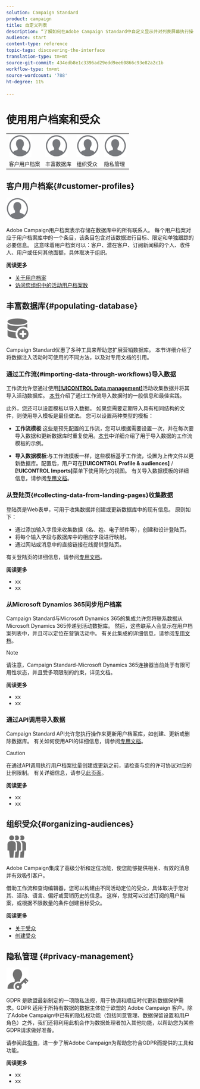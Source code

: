 ```yaml
---
solution: Campaign Standard
product: campaign
title: 自定义列表
description: “了解如何在Adobe Campaign Standard中自定义显示并对列表屏幕执行操作：排序、筛选、删除或复制元素。 列表屏幕显示一个或多个给定资源的元素。”
audience: start
content-type: reference
topic-tags: discovering-the-interface
translation-type: tm+mt
source-git-commit: 434edb8e1c3396ad29edd9ee60866c93e82a2c1b
workflow-type: tm+mt
source-wordcount: '788'
ht-degree: 11%

---
```



# 使用用户档案和受众

<table>
<tr>
    <td valign="top">
        <a href="../../start/using/work-with-audiences.md"><img width="60px" alt="条件" src="assets/icon_profile.svg"/></a>
    </td>
    <td valign="top">
        <a href="../../api/using/creating-a-service.md"><img width="60px" alt="条件" src="assets/icon_profile.svg"/></a>
    </td>
    <td valign="top">
        <a href="../../api/using/interacting-with-custom-resources.md"><img width="60px" alt="条件" src="assets/icon_profile.svg"/></a>
    </td>
    <td valign="top">
        <a href="../../api/using/interacting-with-marketing-history.md"><img width="60px" alt="条件" src="assets/icon_profile.svg"/></a>
    </td>
</tr>
<tr>
<td>客户用户档案</td>
<td>丰富数据库</td>
<td>组织受众</td>
<td>隐私管理</td>
</tr>
</table>

## 客户用户档案{#customer-profiles}

<img width="60px" alt="条件" src="assets/icon_profile.svg"/>

Adobe Campaign用户档案表示存储在数据库中的所有联系人。 每个用户档案对应于用户档案库中的一个条目，该条目包含对该数据进行目标、限定和单独跟踪的必要信息。 这意味着用户档案可以：客户、潜在客户、订阅新闻稿的个人、收件人、用户或任何其他面额，具体取决于组织。

**阅读更多**

* [关于用户档案](../../audiences/using/about-profiles.md)
* [访问您组织中的活动用户档案数](../../audiences/using/active-profiles.md)

## 丰富数据库{#populating-database}

<img width="60px" alt="条件" src="assets/icon_populate.svg"/>

Campaign Standard优惠了多种工具来帮助您扩展营销数据库。 本节详细介绍了将数据注入活动时可使用的不同方法，以及对专用文档的引用。

### 通过工作流{#importing-data-through-workflows}导入数据

工作流允许您通过使用[**[!UICONTROL Data management]**](../../automating/using/about-data-management-activities.md)活动收集数据并将其导入活动数据库。 [本节](../../automating/using/about-data-import-and-export.md)介绍了通过工作流导入数据时的一般信息和最佳实践。

此外，您还可以设置模板以导入数据。 如果您需要定期导入具有相同结构的文件，则使用导入模板是最佳做法。 您可以设置两种类型的模板：

* **工作流模板**:这些是预先配置的工作流，您可以根据需要设置一次，并在每次要导入数据和更新数据库时重复使用。[本节](../../automating/using/creating-import-workflow-templates.md)中详细介绍了用于导入数据的工作流模板的示例。

* **导入数据模板**:与工作流模板一样，这些模板基于工作流，设置为上传文件以更新数据库。配置后，用户可在&#x200B;**[!UICONTROL Profile & audiences]** / **[!UICONTROL Imports]**&#x200B;菜单下使用简化的视图。 有关导入数据模板的详细信息，请参阅[专用文档](../../automating/using/importing-data-with-import-templates.md)。

### 从登陆页{#collecting-data-from-landing-pages}收集数据

登陆页是Web表单，可用于收集数据并创建或更新数据库中的现有信息。 原则如下：

* 通过添加输入字段来收集数据（名、姓、电子邮件等），创建和设计登陆页。
* 将每个输入字段与数据库中的相应字段进行映射。
* 通过网站或消息中的直接链接在线提供登陆页。

有关登陆页的详细信息，请参阅[专用文档](../../channels/using/getting-started-with-landing-pages.md)。

**阅读更多**

* xx
* xx

### 从Microsoft Dynamics 365同步用户档案

Campaign Standard与Microsoft Dynamics 365的集成允许您将联系数据从Microsoft Dynamics 365传递到活动数据库。
然后，这些联系人会显示在用户档案列表中，并且可以定位在营销活动中。 有关此集成的详细信息，请参阅[专用文档](../../integrating/using/d365-acs-get-started.md)。

>[!NOTE]
>
>请注意，Campaign Standard-Microsoft Dynamics 365连接器当前处于有限可用性状态，并且受多项限制的约束，详见文档。

**阅读更多**

* xx
* xx

### 通过API调用导入数据

Campaign Standard API允许您执行操作来更新用户档案库，如创建、更新或删除数据库。 有关如何使用API的详细信息，请参阅[专用文档](../../api/using/get-started-apis.md)。

>[!CAUTION]
>
>在通过API调用执行用户档案批量创建或更新之前，请检查与您的许可协议对应的比例限制。 有关详细信息，请参见[此页面](https://helpx.adobe.com/legal/product-descriptions/campaign-standard.html#ITInfrastructureResourcesbyActiveProfilesTiers)。

**阅读更多**

* xx
* xx

## 组织受众{#organizing-audiences}

<img width="60px" alt="条件" src="assets/icon_audience.svg"/>

Adobe Campaign集成了高级分析和定位功能，使您能够提供相关、有效的消息并有效吸引客户。

借助工作流和查询编辑器，您可以构建由不同活动定位的受众，具体取决于您对其、活动、语言、偏好或营销历史的信息。 这样，您就可以过滤订阅的用户档案，或根据不限数量的条件创建目标受众。

**阅读更多**

* [关于受众](../../audiences/using/about-audiences.md)
* [创建受众](../../audiences/using/creating-audiences.md)

## 隐私管理 {#privacy-management}

<img width="60px" alt="条件" src="assets/icon_privacy.svg"/>

GDPR 是欧盟最新制定的一项隐私法规，用于协调和顺应时代更新数据保护需求。GDPR 适用于所持有数据的数据主体位于欧盟的 Adobe Campaign 客户。除了Adobe Campaign中已有的隐私权功能（包括同意管理、数据保留设置和用户角色）之外，我们还将利用此机会作为数据处理者加入其他功能，以帮助您为某些GDPR请求做好准备。

请参阅此[指南](https://experienceleague.adobe.com/docs/campaign-classic/using/getting-started/privacy/privacy-management.html?lang=zh-Hans)，进一步了解Adobe Campaign为帮助您符合GDPR而提供的工具和功能。

**阅读更多**

* xx
* xx